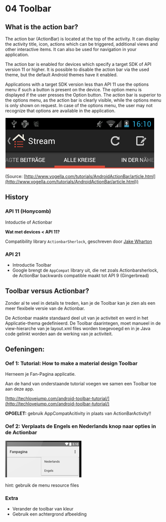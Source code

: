 # 04 Toolbar #


## What is the action bar? ##

The action bar (ActionBar) is located at the top of the activity. It can display the activity title, icon, actions which can be triggered, additional views and other interactive items. It can also be used for navigation in your application.

The action bar is enabled for devices which specify a target SDK of API version 11 or higher. It is possible to disable the action bar via the used theme, but the default Android themes have it enabled.

Applications with a target SDK version less than API 11 use the options menu if such a button is present on the device. The option menu is displayed if the user presses the Option button. The action bar is superior to the options menu, as the action bar is clearly visible, while the options menu is only shown on request. In case of the options menu, the user may not recognize that options are available in the application.

![New Project](/images/05_toolbar01.png)


(Source: [http://www.vogella.com/tutorials/AndroidActionBar/article.html](http://www.vogella.com/tutorials/AndroidActionBar/article.html))


## History 

### API 11 (Honycomb)

Intoductie of Actionbar

**Wat met devices < API 11?**

Compatibility library `ActionbarSherlock`, geschreven door [Jake Wharton](https://github.com/JakeWharton)


### API 21 

- Introductie Toolbar
- Google brengt de `AppCompat` library uit, die net zoals Actionbarsherlock, de ActionBar backwards compatible maakt tot API 9 (Gingerbread)


## Toolbar versus Actionbar? ##

Zonder al te veel in details te treden, kan je de Toolbar kan je zien als een meer flexibele versie van de Actionbar. 

De Actionbar maakte standaard deel uit van je activiteit en werd in het Applicatie-thema gedefinieerd.
De Toolbar daarintegen, moet manueel in de view-hierarche van je layout.xml files worden toegevoegd en in je Java code gelinkt worden aan de werking van je activiteit.


## Oefeningen: 

### Oef 1: Tutorial: How to make a material design Toolbar

Herneem je Fan-Pagina applicatie.

Aan de hand van onderstaande tutorial voegen we samen een Toolbar toe aan deze app.

[http://techlovejump.com/android-toolbar-tutorial/](http://techlovejump.com/android-toolbar-tutorial/)

**OPGELET:** gebruik AppCompatAcitivity in plaats van ActionBarActivity!!

### Oef 2: Verplaats de Engels en Nederlands knop naar opties in de Actionbar

![New Project](/images/05_toolbar_ex2.png)

hint: gebruik de menu resource files


### Extra 

- Verander de toolbar van kleur
- Gebruik een achtergrond afbeelding